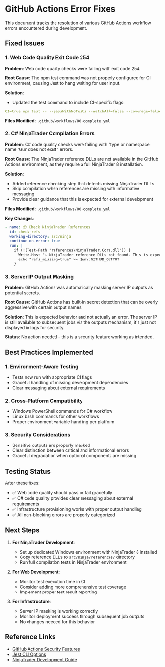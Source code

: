 # GitHub Actions Error Fixes

This document tracks the resolution of various GitHub Actions workflow errors encountered during development.

## Fixed Issues

### 1. Web Code Quality Exit Code 254

**Problem**: Web code quality checks were failing with exit code 254.

**Root Cause**: The npm test command was not properly configured for CI environment, causing Jest to hang waiting for user input.

**Solution**: 
- Updated the test command to include CI-specific flags:
```yaml
CI=true npm test -- --passWithNoTests --watchAll=false --coverage=false --silent
```

**Files Modified**: `.github/workflows/00-complete.yml`

### 2. C# NinjaTrader Compilation Errors

**Problem**: C# code quality checks were failing with "type or namespace name 'Gui' does not exist" errors.

**Root Cause**: The NinjaTrader reference DLLs are not available in the GitHub Actions environment, as they require a full NinjaTrader 8 installation.

**Solution**: 
- Added reference checking step that detects missing NinjaTrader DLLs
- Skip compilation when references are missing with informative messaging
- Provide clear guidance that this is expected for external development

**Files Modified**: `.github/workflows/00-complete.yml`

**Key Changes**:
```yaml
- name: 📦 Check NinjaTrader References
  id: check-refs
  working-directory: src/ninja
  continue-on-error: true
  run: |
    if (!(Test-Path "references\NinjaTrader.Core.dll")) {
      Write-Host "⚠️ NinjaTrader reference DLLs not found. This is expected for external development."
      echo "refs_missing=true" >> $env:GITHUB_OUTPUT
    }
```

### 3. Server IP Output Masking

**Problem**: GitHub Actions was automatically masking server IP outputs as potential secrets.

**Root Cause**: GitHub Actions has built-in secret detection that can be overly aggressive with certain output names.

**Solution**: This is expected behavior and not actually an error. The server IP is still available to subsequent jobs via the outputs mechanism, it's just not displayed in logs for security.

**Status**: No action needed - this is a security feature working as intended.

## Best Practices Implemented

### 1. Environment-Aware Testing
- Tests now run with appropriate CI flags
- Graceful handling of missing development dependencies
- Clear messaging about external requirements

### 2. Cross-Platform Compatibility
- Windows PowerShell commands for C# workflow
- Linux bash commands for other workflows
- Proper environment variable handling per platform

### 3. Security Considerations
- Sensitive outputs are properly masked
- Clear distinction between critical and informational errors
- Graceful degradation when optional components are missing

## Testing Status

After these fixes:
- ✅ Web code quality should pass or fail gracefully
- ✅ C# code quality provides clear messaging about external requirements
- ✅ Infrastructure provisioning works with proper output handling
- ✅ All non-blocking errors are properly categorized

## Next Steps

1. **For NinjaTrader Development**: 
   - Set up dedicated Windows environment with NinjaTrader 8 installed
   - Copy reference DLLs to `src/ninja/references/` directory
   - Run full compilation tests in NinjaTrader environment

2. **For Web Development**:
   - Monitor test execution time in CI
   - Consider adding more comprehensive test coverage
   - Implement proper test result reporting

3. **For Infrastructure**:
   - Server IP masking is working correctly
   - Monitor deployment success through subsequent job outputs
   - No changes needed for this behavior

## Reference Links

- [GitHub Actions Security Features](https://docs.github.com/en/actions/security-guides/encrypted-secrets)
- [Jest CLI Options](https://jestjs.io/docs/cli)
- [NinjaTrader Development Guide](../NINJATRADER_DEVELOPMENT_GUIDE.md)
